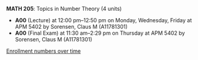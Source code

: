 **MATH 205**: Topics in Number Theory (4 units)

- **A00** (Lecture) at 12:00 pm–12:50 pm on Monday, Wednesday, Friday at APM 5402 by Sorensen, Claus M (A11781301)
- **A00** (Final Exam) at 11:30 am–2:29 pm on Thursday at APM 5402 by Sorensen, Claus M (A11781301)

[Enrollment numbers over time](./MATH205.tsv)
